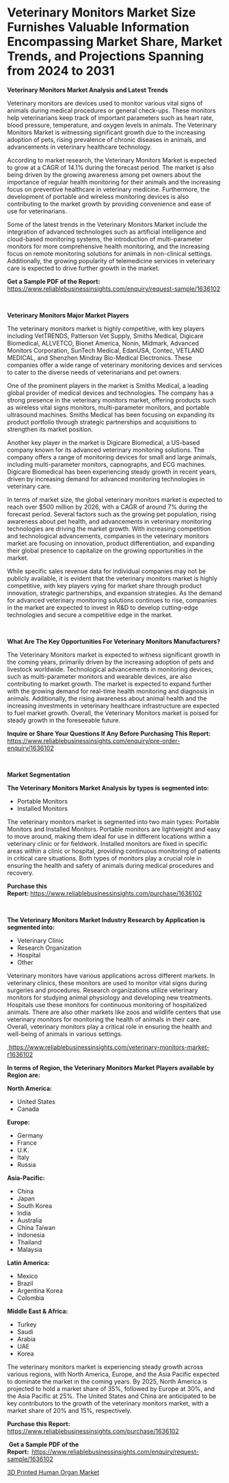 <p><h1>Veterinary Monitors Market Size Furnishes Valuable Information Encompassing Market Share, Market Trends, and Projections Spanning from 2024 to 2031</h1></p><p><strong>Veterinary Monitors Market Analysis and Latest Trends</strong></p>
<p><p>Veterinary monitors are devices used to monitor various vital signs of animals during medical procedures or general check-ups. These monitors help veterinarians keep track of important parameters such as heart rate, blood pressure, temperature, and oxygen levels in animals. The Veterinary Monitors Market is witnessing significant growth due to the increasing adoption of pets, rising prevalence of chronic diseases in animals, and advancements in veterinary healthcare technology.</p><p>According to market research, the Veterinary Monitors Market is expected to grow at a CAGR of 14.1% during the forecast period. The market is also being driven by the growing awareness among pet owners about the importance of regular health monitoring for their animals and the increasing focus on preventive healthcare in veterinary medicine. Furthermore, the development of portable and wireless monitoring devices is also contributing to the market growth by providing convenience and ease of use for veterinarians.</p><p>Some of the latest trends in the Veterinary Monitors Market include the integration of advanced technologies such as artificial intelligence and cloud-based monitoring systems, the introduction of multi-parameter monitors for more comprehensive health monitoring, and the increasing focus on remote monitoring solutions for animals in non-clinical settings. Additionally, the growing popularity of telemedicine services in veterinary care is expected to drive further growth in the market.</p></p>
<p><strong>Get a Sample PDF of the Report:&nbsp;</strong> <a href="https://www.reliablebusinessinsights.com/enquiry/request-sample/1636102">https://www.reliablebusinessinsights.com/enquiry/request-sample/1636102</a></p>
<p>&nbsp;</p>
<p><strong>Veterinary Monitors Major Market Players</strong></p>
<p><p>The veterinary monitors market is highly competitive, with key players including VetTRENDS, Patterson Vet Supply, Smiths Medical, Digicare Biomedical, ALLVETCO, Bionet America, Nonin, Midmark, Advanced Monitors Corporation, SunTech Medical, EdanUSA, Contec, VETLAND MEDICAL, and Shenzhen Mindray Bio-Medical Electronics. These companies offer a wide range of veterinary monitoring devices and services to cater to the diverse needs of veterinarians and pet owners.</p><p>One of the prominent players in the market is Smiths Medical, a leading global provider of medical devices and technologies. The company has a strong presence in the veterinary monitors market, offering products such as wireless vital signs monitors, multi-parameter monitors, and portable ultrasound machines. Smiths Medical has been focusing on expanding its product portfolio through strategic partnerships and acquisitions to strengthen its market position.</p><p>Another key player in the market is Digicare Biomedical, a US-based company known for its advanced veterinary monitoring solutions. The company offers a range of monitoring devices for small and large animals, including multi-parameter monitors, capnographs, and ECG machines. Digicare Biomedical has been experiencing steady growth in recent years, driven by increasing demand for advanced monitoring technologies in veterinary care.</p><p>In terms of market size, the global veterinary monitors market is expected to reach over $500 million by 2026, with a CAGR of around 7% during the forecast period. Several factors such as the growing pet population, rising awareness about pet health, and advancements in veterinary monitoring technologies are driving the market growth. With increasing competition and technological advancements, companies in the veterinary monitors market are focusing on innovation, product differentiation, and expanding their global presence to capitalize on the growing opportunities in the market.</p><p>While specific sales revenue data for individual companies may not be publicly available, it is evident that the veterinary monitors market is highly competitive, with key players vying for market share through product innovation, strategic partnerships, and expansion strategies. As the demand for advanced veterinary monitoring solutions continues to rise, companies in the market are expected to invest in R&D to develop cutting-edge technologies and secure a competitive edge in the market.</p></p>
<p>&nbsp;</p>
<p><strong>What Are The Key Opportunities For Veterinary Monitors Manufacturers?</strong></p>
<p><p>The Veterinary Monitors market is expected to witness significant growth in the coming years, primarily driven by the increasing adoption of pets and livestock worldwide. Technological advancements in monitoring devices, such as multi-parameter monitors and wearable devices, are also contributing to market growth. The market is expected to expand further with the growing demand for real-time health monitoring and diagnosis in animals. Additionally, the rising awareness about animal health and the increasing investments in veterinary healthcare infrastructure are expected to fuel market growth. Overall, the Veterinary Monitors market is poised for steady growth in the foreseeable future.</p></p>
<p><strong>Inquire or Share Your Questions If Any Before Purchasing This Report:</strong> <a href="https://www.reliablebusinessinsights.com/enquiry/pre-order-enquiry/1636102">https://www.reliablebusinessinsights.com/enquiry/pre-order-enquiry/1636102</a></p>
<p>&nbsp;</p>
<p><strong>Market Segmentation</strong></p>
<p><strong>The Veterinary Monitors Market Analysis by types is segmented into:</strong></p>
<p><ul><li>Portable Monitors</li><li>Installed Monitors</li></ul></p>
<p><p>The veterinary monitors market is segmented into two main types: Portable Monitors and Installed Monitors. Portable monitors are lightweight and easy to move around, making them ideal for use in different locations within a veterinary clinic or for fieldwork. Installed monitors are fixed in specific areas within a clinic or hospital, providing continuous monitoring of patients in critical care situations. Both types of monitors play a crucial role in ensuring the health and safety of animals during medical procedures and recovery.</p></p>
<p><strong>Purchase this Report:&nbsp;</strong><a href="https://www.reliablebusinessinsights.com/purchase/1636102">https://www.reliablebusinessinsights.com/purchase/1636102</a></p>
<p>&nbsp;</p>
<p><strong>The Veterinary Monitors Market Industry Research by Application is segmented into:</strong></p>
<p><ul><li>Veterinary Clinic</li><li>Research Organization</li><li>Hospital</li><li>Other</li></ul></p>
<p><p>Veterinary monitors have various applications across different markets. In veterinary clinics, these monitors are used to monitor vital signs during surgeries and procedures. Research organizations utilize veterinary monitors for studying animal physiology and developing new treatments. Hospitals use these monitors for continuous monitoring of hospitalized animals. There are also other markets like zoos and wildlife centers that use veterinary monitors for monitoring the health of animals in their care. Overall, veterinary monitors play a critical role in ensuring the health and well-being of animals in various settings.</p></p>
<p><a href="https://www.reliablebusinessinsights.com/veterinary-monitors-market-r1636102">&nbsp;https://www.reliablebusinessinsights.com/veterinary-monitors-market-r1636102</a></p>
<p><strong>In terms of Region, the Veterinary Monitors Market Players available by Region are:</strong></p>
<p>
    <p> <strong> North America: </strong>
        <ul>
            <li>United States</li>
            <li>Canada</li>
        </ul>
        </p> 
    <p> <strong> Europe: </strong>
        <ul>
            <li>Germany</li>
            <li>France</li>
            <li>U.K.</li>
            <li>Italy</li>
            <li>Russia</li>
        </ul>
        </p> 
    <p> <strong> Asia-Pacific: </strong>
        <ul>
            <li>China</li>
            <li>Japan</li>
            <li>South Korea</li>
            <li>India</li>
            <li>Australia</li>
            <li>China Taiwan</li>
            <li>Indonesia</li>
            <li>Thailand</li>
            <li>Malaysia</li>
        </ul>
        </p> 
    <p> <strong> Latin America: </strong>
        <ul>
            <li>Mexico</li>
            <li>Brazil</li>
            <li>Argentina Korea</li>
            <li>Colombia</li>
        </ul>
        </p> 
    <p> <strong> Middle East & Africa: </strong>
        <ul>
            <li>Turkey</li>
            <li>Saudi</li>
            <li>Arabia</li>
            <li>UAE</li>
            <li>Korea</li>
        </ul>
    </p>
    </p>
<p><p>The veterinary monitors market is experiencing steady growth across various regions, with North America, Europe, and the Asia Pacific expected to dominate the market in the coming years. By 2025, North America is projected to hold a market share of 35%, followed by Europe at 30%, and the Asia Pacific at 25%. The United States and China are anticipated to be key contributors to the growth of the veterinary monitors market, with a market share of 20% and 15%, respectively.</p></p>
<p><strong>Purchase this Report: </strong><a href="https://www.reliablebusinessinsights.com/purchase/1636102">https://www.reliablebusinessinsights.com/purchase/1636102</a></p>
<p>&nbsp;<strong>Get a Sample PDF of the Report:&nbsp;&nbsp;</strong><a href="https://www.reliablebusinessinsights.com/enquiry/request-sample/1636102">https://www.reliablebusinessinsights.com/enquiry/request-sample/1636102</a></p>
<p><strong></strong></p>
<p><p><a href="https://github.com/faniayasa/Market-Research-Report-List-1/blob/main/3d-printed-human-organ-market.md">3D Printed Human Organ Market</a></p></p>